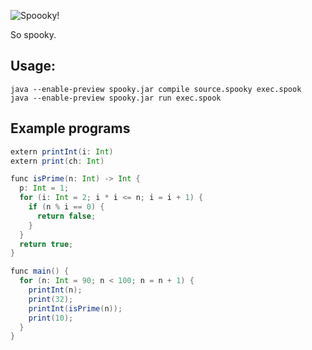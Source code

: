 ![Spoooky!](https://github.com/jsannemo/spooky-vm/blob/master/spook.png?raw=true)

So spooky.

## Usage:
```
java --enable-preview spooky.jar compile source.spooky exec.spook
java --enable-preview spooky.jar run exec.spook
```

## Example programs
```scala
extern printInt(i: Int)
extern print(ch: Int)

func isPrime(n: Int) -> Int {
  p: Int = 1;
  for (i: Int = 2; i * i <= n; i = i + 1) {
    if (n % i == 0) {
      return false;
    }
  }
  return true;
}

func main() {
  for (n: Int = 90; n < 100; n = n + 1) {
    printInt(n);
    print(32);
    printInt(isPrime(n));
    print(10);
  }
}
```
